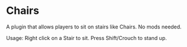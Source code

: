 # Chairs
A plugin that allows players to sit on stairs like Chairs. No mods needed.

Usage: Right click on a Stair to sit. Press Shift/Crouch to stand up.
